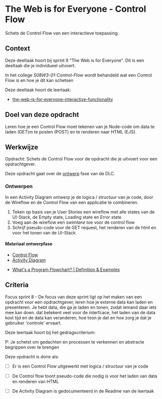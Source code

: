 
# The Web is for Everyone - Control Flow

Schets de Control Flow van een interactieve toepassing. 

## Context

Deze deeltaak hoort bij sprint 9 "The Web is for Everyone". Dit is een deeltaak die je individueel uitvoert.

In het college _S08W3-01-Control-Flow_ wordt behandeld wat een Control Flow is en hoe je dit kan schetsen

Deze deeltaak hoort de leertaak:
- [
the-web-is-for-everyone-interactive-functionality](https://github.com/fdnd-task/the-web-is-for-everyone-interactive-functionality) 



## Doel van deze opdracht

Leren hoe je een Control Flow moet tekenen van je Node-code om data te laden (GET)m te posten (POST) en te renderen naar HTML (EJS).



## Werkwijze

Opdracht: Schets de Control Flow voor de opdracht die je uitvoert voor een opdrachtgever.



Deze opdracht gaat over de [ontwerp](#ontwerpen) fase van de DLC.


### Ontwerpen

In een Activity Diagram ontwerp je de logica / structuur van je code, door de Wireflow en de Control Flow van een applicatie te combineren.

1. Teken op basis van je User Stories een wireflow met alle states van de UI-Stack, de Empty state, Loading state en Error state
2. Voeg aan de wireflow een _swimlane_ toe voor de control flow
3. Schrijf pseudo-code voor de GET request, het renderen van de html en voor het tonen van de UI-Stack



#### Materiaal ontwerpfase

- [Control Flow](https://en.wikipedia.org/wiki/Control_flow)
- [Activity Diagram](http://agilemodeling.com/style/activityDiagram.htm)
<!-- - [What are Wireflows?](https://app.uxcel.com/courses/designing-wireframes/what-are-wireflows-804) -->
- [What's a Program Flowchart? | Definition & Examples](https://www.edrawsoft.com/flowchart/program-flowchart-definition.html)




## Criteria

Focus sprint 8 - De focus van deze sprint ligt op het maken van een opdracht voor een opdrachtgever, leren hoe je externe data kan laden en presenteren. Je hebt data, die ga je laden en tonen, zodat iemand daar iets mee kan doen.
dat betekent veel voor de interfcace, het laden van de data kost tijd en de data kan veranderen, hoe toon je dat en hoe zorg je dat je gebruiker 'controle' ervaart.

Deze leertaak hoort bij het gedragscriterium:

P: Je schetst om gedachten en processen te verkennen en abstracte begrippen over te brengen

Deze opdracht is done als:

<!-- - [ ] Er is een Wireflow getekend waarin de verschillende states van de UI-Stack zijn uitgewerkt -->
- [ ] Er is een Control Flow uitgewerkt met logica / structuur van je code
- [ ] De Control flow toont pseudo-code die nodig is voor het laden van data en renderen van HTML
- [ ] De Activity Diagram is gedocumenteerd in de Readme van de leertaak



